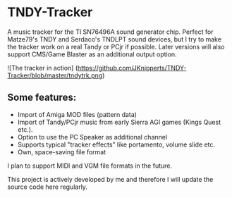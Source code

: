 # TNDY-Tracker
A music tracker for the TI SN76496A sound generator chip. 
Perfect for Matze79's TNDY and Serdaco's TNDLPT sound devices, but I try to make the tracker work on a real Tandy or PCjr if possible. 
Later versions will also support CMS/Game Blaster as an additional output option.

![The tracker in action] (https://github.com/JKnipperts/TNDY-Tracker/blob/master/tndytrk.png)

## Some features:
- Import of Amiga MOD files (pattern data)
- Import of Tandy/PCjr music from early Sierra AGI games (Kings Quest etc.).
- Option to use the PC Speaker as additional channel
- Supports typical "tracker effects" like portamento, volume slide etc.
- Own, space-saving file format

I plan to support MIDI and VGM file formats in the future.

This project is actively developed by me and therefore I will update the source code here regularly.

